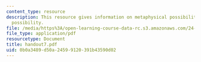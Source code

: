 ```yaml
---
content_type: resource
description: This resource gives information on metaphysical possibility and epistemic
  possibility.
file: /media/https%3A/open-learning-course-data-rc.s3.amazonaws.com/24-251-introduction-to-philosophy-of-language-spring-2005/0b0a3489d50a24599120391b43590d02_handout7.pdf
file_type: application/pdf
resourcetype: Document
title: handout7.pdf
uid: 0b0a3489-d50a-2459-9120-391b43590d02
---
```

